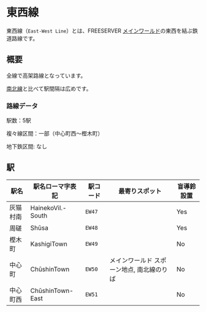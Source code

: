 # 東西線

東西線（`East-West Line`）とは、FREESERVER [メインワールド](/world/main/)の東西を結ぶ鉄道路線です。

## 概要

全線で高架路線となっています。

[南北線](./N)と比べて駅間隔は広めです。

### 路線データ

駅数：5駅

複々線区間：一部（中心町西～樫木町）

地下鉄区間: なし

## 駅

|駅名|駅名ローマ字表記|駅コード|最寄りスポット|盲導鈴設置|
|---|---|---|---|---|
|灰猫村南|HainekoVil.-South|`EW47`||Yes|
|周磋|Shūsa|`EW48`||Yes|
|樫木町|KashigiTown|`EW49`||No|
|中心町|ChūshinTown|`EW50`|メインワールド スポーン地点, 南北線のりば|No|
|中心町西|ChūshinTown-East|`EW51`||No|
